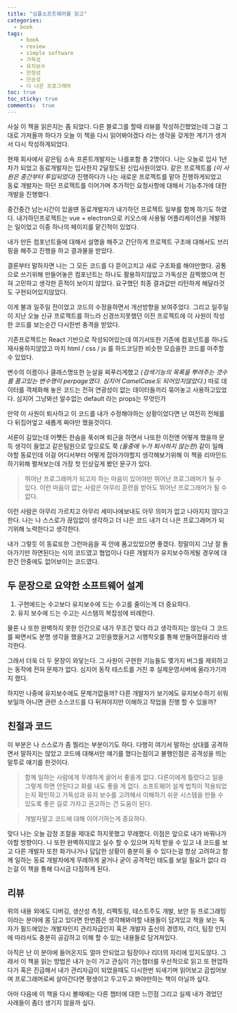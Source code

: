 ```yaml
---
title: "심플소프트웨어를 읽고"
categories: 
  - book
tags: 
    - book
    - review
    - simple software
    - 가독성
    - 유지보수
    - 안정성
    - 단순성
    - 더 나은 프로그래머
toc: true
toc_sticky: true
comments:  true
---
```


사실 이 책을 읽은지는 좀 되었다. 다른 블로그를 할때 리뷰를 작성하긴했었는데 그걸 그대로 가져올까 하다가 오늘 이 책을 다시 읽어봐야겠다 라는 생각을 갖게한 계기가 생겨서 다시 작성하게되었다.  
     
현재 회사에서 같은팀 소속 프론트개발자는 나를포함 총 2명이다. 나는 오늘로 입사 1년차가 되었고 동료개발자는 입사한지 2달정도된 신입사원이었다. 같은 프로젝트를 *(이 사원은 중간부터 투입되었다)* 진행하다가 나는 새로운 프로젝트를 맡아 진행하게되었고 동료 개발자는 하던 프로젝트를 이어가며 추가적인 요청사항에 대해서 기능추가에 대한 개발을 진행했다.  
     
중간중간 남는시간이 있을떈 동료개발자가 내가하던 프로젝트 일부를 함께 하기도 하였다. 내가하던프로젝트는 vue + electron으로 키오스에 사용될 어플리케이션을 개발하는 일이었고 이중 하나의 페이지를 맡긴적이 있었다.   
     
내가 만든 컴포넌트들에 대해서 설명을 해주고 간단하게 프로젝트 구조에 대해서도 브리핑을 해주고 진행을 하고 결과물을 받았다.  
     
결론부터 말하자면 나는 그 모든 코드를 다 뜯어고치고 새로 구조화를 해야만했다. 공통으로 쓰기위해 만들어놓은 컴포넌트는 하나도 활용하지않았고 가독성은 끔찍했으며 전혀 고민하고 생각한 흔적이 보이지 않았다. 요구했던 최종 결과값만 리턴하게 해달라것도 구현되어있지않았다.
     
이게 불과 일주일 전이었고 코드의 수정을하면서 개선방향을 보여주었다. 그리고 일주일이 지난 오늘 신규 프로젝트를 하느라 신경쓰지못했던 이전 프로젝트에 이 사원이 작성한 코드를 보는순간 다시한번 충격을 받았다. 
     
기존프로젝트는 React 기반으로 작성되어있는데 여기서또한 기존에 컴포넌트를 하나도 재사용하지않았고 마치 html / css / js 를 하드코딩한 비슷한 모습을한 코드를 마주할 수 있었다.
     
변수의 이름이나 클래스명또한 눈살을 찌푸리게했고 *(검색기능의 목록을 뿌려주는 갯수를 품고있는 변수명이 perpage였다. 심지어 CamelCase도 되어있지않았다.)* 따로 데이터를 객체화해 놓은 코드는 전혀 연광성이 없는 데이터들끼리 묶어놓고 사용하고있었다. 심지어 그냥봐선 알수없는 default 라는 props는 무엇인가  
     
만약 이 사원이 퇴사하고 이 코드를 내가 수정해야하는 상황이었다면 난 여전히 전체를 다 뒤집어엎고 새롭게 짜야만 했을것이다.
   
서론이 길었는데 어쩃든 한숨을 푹쉬며 퇴근을 하면서 나또한 이전엔 어떻게 했을까 문득 생각이 들었고 같은팀원으로 앞으로도 쭉 *(둘중에 누가 퇴사하지 않는한)* 같이 일해야할 동료인데 이걸 어디서부터 어떻게 잡아가야할지 생각해보기위해 이 책을 리마인드하기위해 펼쳐보는데 가장 첫 인상깊게 봤던 문구가 있다.     
> 뛰어난 프로그래머가 되고자 하는 마음이 있어야만 뛰어난 프로그래머가 될 수 있다. 이런 마음이 없는 사람은 아무리 훈련을 받아도 뛰어난 프로그래머가 될 수 없다.
     
이런 사람은 아무리 가르치고 아무리 세미나에보내도 아무 의미가 없고 나아지지 않다고 한다. 나는 나 스스로가 끊임없이 생각하고 더 나은 코드 내가 더 나은 프로그래머가 되기위해 노력한다고 생각한다.
     
내가 그렇듯 이 동료또한 그런마음을 꼭 안에 품고있었으면 좋겠다. 정말이지 그냥 잘 돌아가기만 하면된다는 식의 코드였고 협업이나 다른 개발자가 유지보수하게될 경우에 대한건 안중에도 없어보이는 코드였다.
     
## 두 문장으로 요약한 소프트웨어 설계
1. 구현에드는 수고보다 유지보수에 드는 수고를 줄이는게 더 중요하다.   
2. 유지 보수에 드는 수고는 시스템의 복잡성에 비례한다.   
     
물론 나 또한 완벽하지 못한 인간으로 내가 무조건 맞다 라고 생각하지는 않는다 그 코드를 짜면서도 분명 생각을 했을거고 고민을했을거고 시행착오를 통해 만들어졌을리라 생각한다.
     
그래서 더욱 더 두 문장이 와닿는다. 그 사원이 구현한 기능들도 몇가지 버그를 제외하고는 동작에 전혀 문제가 없다. 심지어 동작 테스트를 거친 후 실제운영서버에 올라가기까지 했다.
     
하지만 나중에 유지보수에도 문제가없을까? 다른 개발자가 보기에도 유지보수하기 쉬워보일까 아니면 관련 소스코드를 다 뒤져야지만 이해하고 작업을 진행 할 수 있을까?
   
## 친절과 코드
이 부분은 나 스스로가 좀 찔리는 부분이기도 하다. 다행히 여기서 말하는 상대를 공격하면서 말하지는 않았고 코드에 대해서만 얘기를 했다는점이고 불행인점은 공격성을 띄는 말투로 얘기를 한것이다.    
  
> 함께 일하는 사람에게 무례하게 굴어서 좋을게 없다. 다른이에게 틀렸다고 일을 그렇게 하면 안된다고 화를 내도 좋을 게 없다. 소프트웨어 설계 법칙이 적용되었는지 확인하고 가독성과 유지 보수를 고려해서 이해하기 쉬운 시스템을 만들 수 있도록 좋은 길로 가자고 권고하는 건 도움이 된다.     
  
> 개발자말고 코드에 대해 이야기하는게 중요하다.   
  
맞다 나는 오늘 감정 조절을 제대로 하지못했고 무례했다. 이점은 앞으로 내가 바꿔나가야할 방향이다. 나 또한 완벽하지않고 실수 할 수 있으며 지적 받을 수 있고 내 코드를 보고 다른 개발자 또한 화가나거나 답답한 상황이 충분히 올 수 있다는걸 항상 고려하고 함께 일하는 동료 개발자에게 무례하게 굴거나 굳이 공격적인 태도를 보일 필요가 없다 라는걸 이 책을 통해 다시금 다짐하게 된다.   
  
## 리뷰
위의 내용 외에도 디버깅, 생산성 측정, 리팩토링, 테스트주도 개발, 보안 등 프로그래밍 이라는 분야에 몸 담고 있다면 한번쯤은 생각해봐야할 내용들이 담겨있고 책을 보는 독자가 필드에있는 개발자인지 관리자급인지 혹은 개발자 출신의 경영자, 리더, 팀장 인지에 따라서도 충분히 공감하고 이해 할 수 있는 내용들로 담겨져있다.   
  
아직은 난 이 분야에 들어온지도 얼마 안되었고 팀장이나 리더의 자리에 있지도않다. 그래서 이 책을 읽는 방법은 내가 눈이 가고 관심이 가는챕터를 우선적으로 읽고 또 현업하다가 혹은 진급해서 내가 관리자급이 되었을때도 다시한번 되새기며 읽어보고 곱씹어보며 프로그래머로써 살아간다면 평생이고 두고두고 봐야만하는 책이 아닐까 싶다.   
  
아마 다음에 이 책을 다시 볼때에는 다른 챕터에 대한 느낀점 그리고 실제 내가 겪었던 사례들이 좀더 생기지 않을까 싶다.   